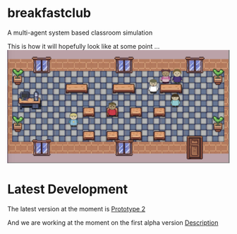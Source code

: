 # breakfastclub
A multi-agent system based classroom simulation

This is how it will hopefully look like at some point ...
![Visual design](images/design.png)

# Latest Development
The latest version at the moment is [Prototype 2](https://github.com/mapa17/breakfastclub/tree/master/Breakfastclub_beta)

And we are working at the moment on the first alpha version [Description](https://github.com/mapa17/breakfastclub/projects/2)